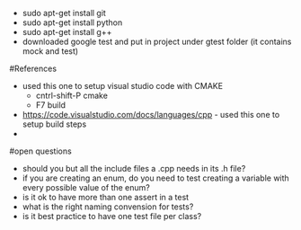 - sudo apt-get install git
- sudo apt-get install python
- sudo apt-get install g++
- downloaded google test and put in project under gtest folder (it contains mock and test)


#References
- used this one to setup visual studio code with CMAKE
    - cntrl-shift-P cmake
    - F7 build
- https://code.visualstudio.com/docs/languages/cpp - used this one to setup build steps
- 


#open questions
- should you but all the include files a .cpp needs in its .h file?
- if you are creating an enum, do you need to test creating a variable with every possible value of the enum?
- is it ok to have more than one assert in a test
- what is the right naming convension for tests?
- is it best practice to have one test file per class?
